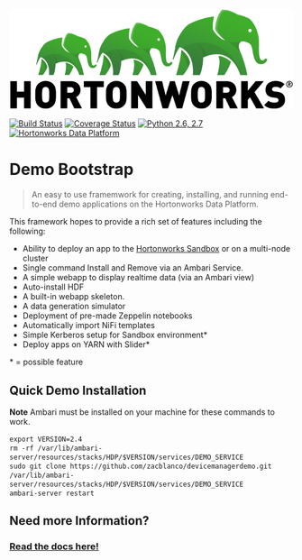 
<div style="text-align:center"><img src="readme-assets/logo.png"></div>
<!--![Logo](readme-assets/logo.png)-->

[![Build Status](https://img.shields.io/travis/ZacBlanco/hdp-demo-bootstrap.svg?branch=master)](https://travis-ci.org/ZacBlanco/hdp-demo-bootstrap) [![Coverage Status](https://coveralls.io/repos/github/ZacBlanco/hdp-demo-bootstrap/badge.svg?branch=master)](https://coveralls.io/github/ZacBlanco/hdp-demo-bootstrap?branch=master) [![Python 2.6, 2.7](https://img.shields.io/badge/python-2.6%2C%202.7-orange.svg)](https://docs.python.org/2/) [![Hortonworks Data Platform](https://img.shields.io/badge/Hortonworks-Data%20Platform-brightgreen.svg)](http://hortonworks.com)

# Demo Bootstrap

> An easy to use framemwork for creating, installing, and running end-to-end demo applications on the Hortonworks Data Platform.

This framework hopes to provide a rich set of features including the following:

- Ability to deploy an app to the [Hortonworks Sandbox](http://hortonworks.com/products/sandbox/) or on a multi-node cluster
- Single command Install and Remove via an Ambari Service.
- A simple webapp to display realtime data (via an Ambari view)
- Auto-install HDF
- A built-in webapp skeleton.
- A data generation simulator
- Deployment of pre-made Zeppelin notebooks
- Automatically import NiFi templates
- Simple Kerberos setup for Sandbox environment*
- Deploy apps on YARN with Slider*

\* = possible feature

## Quick Demo Installation

**Note** Ambari must be installed on your machine for these commands to work.

	export VERSION=2.4
	rm -rf /var/lib/ambari-server/resources/stacks/HDP/$VERSION/services/DEMO_SERVICE
	sudo git clone https://github.com/zacblanco/devicemanagerdemo.git /var/lib/ambari-server/resources/stacks/HDP/$VERSION/services/DEMO_SERVICE
	ambari-server restart

## Need more Information?

### [Read the docs here!](docs/README.md)
 
 